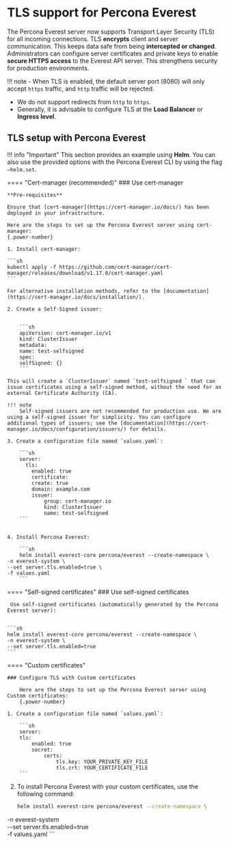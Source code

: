 # TLS support for Percona Everest

The Percona Everest server now supports Transport Layer Security (TLS)  for all incoming connections. TLS **encrypts** client and server communication. This keeps data safe from being **intercepted or changed**. Administrators can configure server certificates and private keys to enable **secure HTTPS access** to the Everest API server. This strengthens security for production environments.

!!! note
    - When TLS is enabled, the default server port (8080) will only accept `https` traffic, and `http` traffic will be rejected.
- We do not support redirects from `http` to `https`.
- Generally, it is advisable to configure TLS at the **Load Balancer** or **Ingress level**.


## TLS setup with Percona Everest

!!! info "Important"
    This section provides an example using **Helm**. You can also use the provided options with the Percona Everest CLI by using the flag `—helm.set`.



==== "Cert-manager (recommended)"
    ### Use cert-manager

    **Pre-requisites**

    Ensure that [cert-manager](https://cert-manager.io/docs/) has been deployed in your infrastructure.

    Here are the steps to set up the Percona Everest server using cert-manager:
    {.power-number}

    1. Install cert-manager:

    ```sh
    kubectl apply -f https://github.com/cert-manager/cert-manager/releases/download/v1.17.0/cert-manager.yaml
    ```

    For alternative installation methods, refer to the [documentation](https://cert-manager.io/docs/installation/).

    2. Create a Self-Signed issuer:


        ```sh
        apiVersion: cert-manager.io/v1
        kind: ClusterIssuer
        metadata:
        name: test-selfsigned
        spec:
        selfSigned: {}
        ```
  
    This will create a `ClusterIssuer` named `test-selfsigned ` that can issue certificates using a self-signed method, without the need for an external Certificate Authority (CA).

    !!! note
        Self-signed issuers are not recommended for production use. We are using a self-signed issuer for simplicity. You can configure additional types of issuers; see the [documentation](https://cert-manager.io/docs/configuration/issuers/) for details.

    3. Create a configuration file named `values.yaml`:

        ```sh
        server:
	      tls: 
		    enabled: true
		    certificate:
			create: true
			domain: example.com
			issuer:
				group: cert-manager.io
				kind: ClusterIssuer 
				name: test-selfsigned
        ```


    4. Install Percona Everest:

        ```sh
        helm install everest-core percona/everest --create-namespace \
	-n everest-system \
	--set server.tls.enabled=true \
	-f values.yaml
        ```


==== "Self-signed certificates"
    ### Use self-signed certificates

     Use self-signed certificates (automatically generated by the Percona Everest server):
     

    ```sh
    helm install everest-core percona/everest --create-namespace \
	-n everest-system \
	--set server.tls.enabled=true
    ```

==== "Custom certificates"

    ### Configure TLS with Custom certificates

        Here are the steps to set up the Percona Everest server using Custom certificates:
        {.power-number}

    1. Create a configuration file named `values.yaml`:

        ```sh
        server:
        tls: 
            enabled: true
            secret:
                certs:
                    tls.key: YOUR_PRIVATE_KEY_FILE
                    tls.crt: YOUR_CERTIFICATE_FILE
        ```

2. To install Percona Everest with your custom certificates, use the following command:

    ```sh
    helm install everest-core percona/everest --create-namespace \
  -n everest-system \
  --set server.tls.enabled=true \
  -f values.yaml
    ```





























    
    
  






